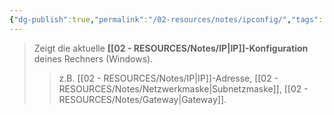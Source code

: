 ```yaml
---
{"dg-publish":true,"permalink":"/02-resources/notes/ipconfig/","tags":["windows/command"],"noteIcon":"","updated":"2025-09-05T10:12:30.042+02:00"}
---
```


>Zeigt die aktuelle **[[02 - RESOURCES/Notes/IP\|IP]]-Konfiguration** deines Rechners (Windows).  
>>z.B. [[02 - RESOURCES/Notes/IP\|IP]]-Adresse, [[02 - RESOURCES/Notes/Netzwerkmaske\|Subnetzmaske]], [[02 - RESOURCES/Notes/Gateway\|Gateway]].